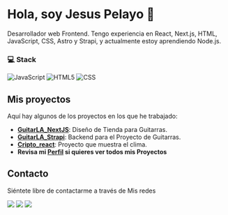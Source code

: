 # Hola, soy Jesus Pelayo 👋

Desarrollador web Frontend. Tengo experiencia en React, Next.js, HTML, JavaScript, CSS, Astro y Strapi, y actualmente estoy aprendiendo Node.js.

### 💻 Stack

![JavaScript](https://img.shields.io/badge/Javascript-F7DF1E?style=for-the-badge&logo=JavaScript&logoColor=white&labelColor=101010)
![HTML5](https://img.shields.io/badge/HTML5-E34F26?style=for-the-badge&logo=HTML5&logoColor=white&labelColor=101010)
![CSS](https://img.shields.io/badge/css-1572B6?style=for-the-badge&logo=CSS3&logoColor=white&labelColor=101010)

## Mis proyectos
Aquí hay algunos de los proyectos en los que he trabajado:

- **[GuitarLA_NextJS](https://github.com/pelayo93/guitarrala_nextjs12)**: Diseño de Tienda para Guitarras.
- **[GuitarLA_Strapi](https://github.com/pelayo93/guitarla_strapi)**: Backend para el Proyecto de Guitarras.
- **[Cripto_react](https://github.com/pelayo93/cripto_react)**: Proyecto que muestra el clima.
- **Revisa mi [Perfil]((https://github.com/pelayo93?tab=repositories)) si quieres ver todos mis Proyectos**

## Contacto
Siéntete libre de contactarme a través de Mis redes

[<img src="https://img.shields.io/badge/linkedin-0e76a8?style=for-the-badge&logo=Linkedin&logoColor=white&labelColor=101010">](https://www.linkedin.com/in/jesus-pelayo-pelayo-cordova-b79005120/)
[<img src="https://img.shields.io/badge/Twitter-1DA1F2?style=for-the-badge&logo=Twitter&logoColor=white&labelColor=101010">](https://twitter.com/jesuspelayo93)
[<img src="https://img.shields.io/badge/Instagram-E4405F?style=for-the-badge&logo=Instagram&logoColor=white&labelColor=101010">](https://www.instagram.com/jpelayocordova/?hl=es-la)



